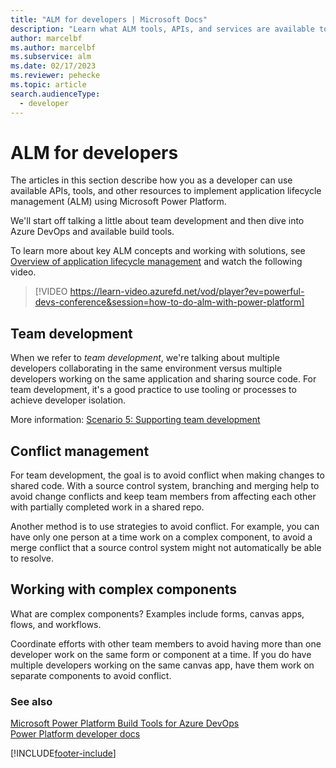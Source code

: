 ```yaml
---
title: "ALM for developers | Microsoft Docs"
description: "Learn what ALM tools, APIs, and services are available to developers when creating and publishing solutions for Microsoft Dataverse."
author: marcelbf
ms.author: marcelbf
ms.subservice: alm
ms.date: 02/17/2023
ms.reviewer: pehecke
ms.topic: article
search.audienceType: 
  - developer
---
```


# ALM for developers

The articles in this section describe how you as a developer can use available APIs, tools, and other resources to implement application lifecycle management (ALM) using Microsoft Power Platform.

We'll start off talking a little about team development and then dive into Azure DevOps and available build tools.

To learn more about key ALM concepts and working with solutions, see [Overview of application lifecycle management](overview-alm.md) and watch the following video.<p/>

> [!VIDEO https://learn-video.azurefd.net/vod/player?ev=powerful-devs-conference&session=how-to-do-alm-with-power-platform]

## Team development

When we refer to *team development*, we're talking about multiple developers
collaborating in the same environment versus multiple developers working on the
same application and sharing source code. For team development, it's a good practice to use tooling or processes to achieve developer isolation.

More information: [Scenario 5: Supporting team development](team-development-alm.md)

## Conflict management

For team development, the goal is to avoid conflict when making changes to
shared code. With a source control system, branching and merging help to
avoid change conflicts and keep team members from affecting each other with partially completed
work in a shared repo.

Another method is to use strategies to avoid conflict. For example, you can have only one person
at a time work on a complex component, to avoid a merge conflict that a
source control system might not automatically be able to resolve.

## Working with complex components

What are complex components? Examples include forms,
canvas apps, flows, and workflows.

Coordinate efforts with other team members to avoid having more than one developer
work on the same form or component at a time. If you do have multiple
developers working on the same canvas app, have them work on separate components
to avoid conflict.

### See also

[Microsoft Power Platform Build Tools for Azure DevOps](devops-build-tools.md)  
[Power Platform developer docs](/power-platform/developer)


[!INCLUDE[footer-include](../includes/footer-banner.md)]

